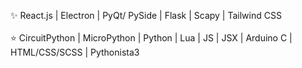 ✨ React.js | Electron | PyQt/ PySide | 
Flask | Scapy | Tailwind CSS</br></br>
⭐ CircuitPython | MicroPython | Python | Lua |
JS | JSX | Arduino C | HTML/CSS/SCSS | Pythonista3
